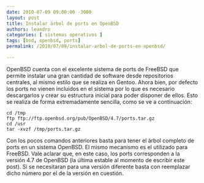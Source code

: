 ```yaml
---
date: 2010-07-09 09:00:00 -3000
layout: post
title: Instalar árbol de ports en OpenBSD
authors: leandro
categories: [ sistemas operativos ]
tags: [bsd, openbsd, ports]
permalink: /2010/07/09/instalar-arbol-de-ports-en-openbsd/

---
```


OpenBSD cuenta con el excelente sistema de ports de FreeBSD que permite instalar
una gran cantidad de software desde repositorios centrales, al mismo estilo que
se realiza en Gentoo. Ahora bien, por defecto los ports no vienen incluidos en
el sistema por lo que es necesario descargarlos y crear su estructura inicial
para poder disponer de ellos. Esto se realiza de forma extremadamente sencilla,
como se ve a continuación:
<!-- more -->

```
cd /tmp
ftp ftp://ftp.openbsd.org/pub/OpenBSD/4.7/ports.tar.gz
cd /usr
tar -xvzf /tmp/ports.tar.gz
```

Con los pocos comandos anteriores basta para tener el árbol completo de ports en
un sistema OpenBSD. El mismo mecanismo es el utilizado para FreeBSD. Vale
aclarar que, en este caso, los ports corresponden a la versión 4.7 de OpenBSD
(la última estable al momento de escribir este post). Si se necesitaran para una
versión diferente basta con reemplazar dicho número por el de la versión en
cuestión.
